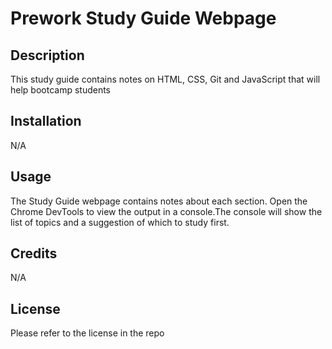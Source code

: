 # Prework Study Guide Webpage

## Description

This study guide contains notes on HTML, CSS, Git and JavaScript that will help bootcamp students

## Installation

N/A

## Usage

The Study Guide webpage contains notes about each section. Open the Chrome DevTools to view the output in a console.The console will show the list of topics and a suggestion of which to study first.

## Credits

N/A

## License

Please refer to the license in the repo
